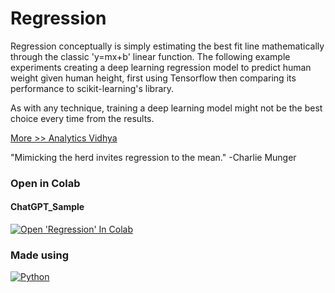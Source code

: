 # Regression

Regression conceptually is simply estimating the best fit line mathematically through the classic 'y=mx+b' linear function. The following example experiments creating a deep learning regression model to predict human weight given human height, first using Tensorflow then comparing its performance to scikit-learning's library.

As with any technique, training a deep learning model might not be the best choice every time from the results.

[More >> Analytics Vidhya](https://www.analyticsvidhya.com/blog/2022/02/deep-learning-vs-machine-learning-for-regression/)


"Mimicking the herd invites regression to the mean." 
-Charlie Munger


### Open in Colab

#### ChatGPT_Sample
[![Open 'Regression' In Colab](https://colab.research.google.com/assets/colab-badge.svg)](https://colab.research.google.com/github/ginobaltazar7/66daysofdata/blob/master/Regression/TF%20Regression.ipynb)


### Made using 
[![Python](https://img.shields.io/badge/python%20-%2314354C.svg?&style=for-the-badge&logo=python&logoColor=white)](https://www.python.org/)